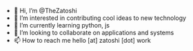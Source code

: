 - 👋 Hi, I’m @TheZatoshi
- 👀 I’m interested in contributing cool ideas to new technology
- 🌱 I’m currently learning python, js
- 💞️ I’m looking to collaborate on applications and systems
- 📫 How to reach me hello [at] zatoshi [dot] work
